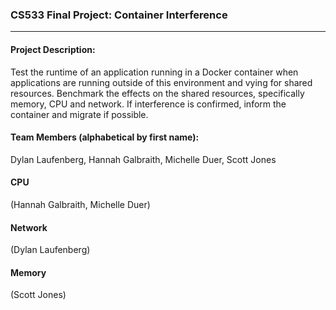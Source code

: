 ### CS533 Final Project: Container Interference
***

#### Project Description: 
Test the runtime of an application running in a Docker container when applications are running outside of this environment and vying for shared resources. Benchmark the effects on the shared resources, specifically memory, CPU and network. If interference is confirmed, inform the container and migrate if possible.


#### Team Members (alphabetical by first name):
Dylan Laufenberg, Hannah Galbraith, Michelle Duer, Scott Jones


#### CPU
(Hannah Galbraith, Michelle Duer)

#### Network
(Dylan Laufenberg)

#### Memory
(Scott Jones)
